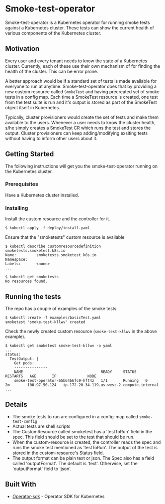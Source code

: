 # Smoke-test-operator

Smoke-test-operator is a Kubernetes operator for running smoke tests against a Kubernetes cluster. These tests can show the current health of various components of the Kubernetes cluster.

## Motivation

Every user and every tenant needs to know the state of a Kubernetes cluster. Currently, each of these use their own mechanism of for finding the health of the cluster. This can be error prone.

A better approach would be if a standard set of tests is made available for everyone to run at anytime. Smoke-test-operator does that by providing a new custom resource called `SmokeTest` and having precreated set of smoke tests in a config map. Each time a SmokeTest resource is created, one test from the test suite is run and it's output is stored as part of the SmokeTest object itself in Kubernetes.

Typically, cluster provisioners would create the set of tests and make them available to the users. Whenever a user needs to know the cluster health, s/he simply creates a SmokeTest CR which runs the test and stores the output. Cluster provisioners can keep adding/modifying exsiting tests without having to inform other users about it.

## Getting Started

The following instructions will get you the smoke-test-operator running on the Kubernetes cluster.

### Prerequisites

Have a Kubernetes cluster installed.

### Installing

Install the custom resource and the controller for it.

```
$ kubectl apply -f deploy/install.yaml
```

Ensure that the "smoketests" custom resource is available

```
$ kubectl describe customresourcedefinition smoketests.smoketest.k8s.io
Name:         smoketests.smoketest.k8s.io
Namespace:
Labels:       <none>
...

$ kubectl get smoketests
No resources found.
```

## Running the tests

The repo has a couple of examples of the smoke tests.

```
$ kubectl create -f examples/basicTest.yaml
smoketest "smoke-test-kllwv" created
```

Check the newly created custom resource (`smoke-test-kllwv` in the above example).
```
$ kubectl get smoketest smoke-test-kllwv -o yaml
...
status:
  TestOutput: |
    Get pods:
    ---------------
    NAME                                   READY     STATUS    RESTARTS   AGE       IP              NODE
    smoke-test-operator-65b64b6fc9-hft4z   1/1       Running   0          2m        100.97.50.124   ip-172-20-34-119.us-west-2.compute.internal
...
```

## Details

- The smoke tests to run are configured in a config-map called `smoke-test-config`
- Actual tests are shell scripts
- The CustomResource called smoketest has a 'testToRun' field in the spec. This field should be set to the test that should be run.
- When the custom-resource is created, the controller reads the spec and runs the smoke test mentioned as 'testToRun'. The output of the test is stored in the custom-resource's Status field.
- The output format can be plain text or json. The Spec also has a field called 'outputFormat'. The default is 'text'. Otherwise, set the 'outputFormat' field to 'json'.

## Built With

* [Operator-sdk](https://github.com/operator-framework/operator-sdk) - Operator SDK for Kubernetes

